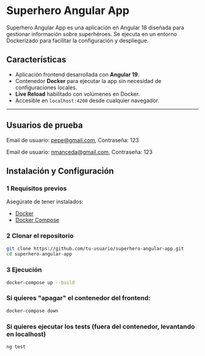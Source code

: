 # Superhero Angular App

Superhero Angular App es una aplicación en Angular 18 diseñada para gestionar información sobre superhéroes. Se ejecuta en un entorno Dockerizado para facilitar la configuración y despliegue.

## Características
- Aplicación frontend desarrollada con **Angular 19**.
- Contenedor **Docker** para ejecutar la app sin necesidad de configuraciones locales.
- **Live Reload** habilitado con volúmenes en Docker.
- Accesible en `localhost:4200` desde cualquier navegador.

---

## Usuarios de prueba
Email de usuario:
pepe@gmail.com,
Contraseña: 123

Email de usuario:
nmanceda@gmail.com,
Contraseña: 123


## Instalación y Configuración

### 1️ **Requisitos previos**
Asegúrate de tener instalados:
- [Docker](https://www.docker.com/get-started) 
- [Docker Compose](https://docs.docker.com/compose/install/) 

### 2️ **Clonar el repositorio**
```sh
git clone https://github.com/tu-usuario/superhero-angular-app.git
cd superhero-angular-app
```
### 3 **Ejecución**
```sh
docker-compose up --build
```
### Si quieres "apagar" el contenedor del frontend:
```sh
docker-compose down
```

### Si quieres ejecutar los tests (fuera del contenedor, levantando en localhost)
```sh
ng test
```
